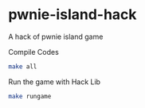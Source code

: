 # pwnie-island-hack
A hack of pwnie island game


Compile Codes
```bash
make all
```

Run the game with Hack Lib
```bash
make rungame
```
